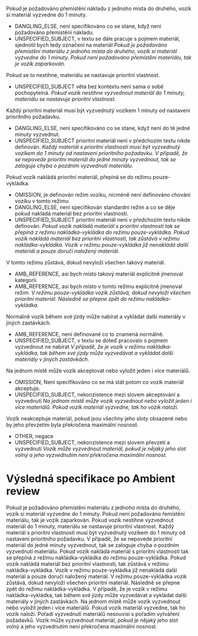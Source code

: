 Pokud je požadováno přemístění nákladu z jednoho místa do druhého, vozík si materiál vyzvedne do 1 minuty.
- DANGLING_ELSE, není specifikováno co se stane, když není požadováno přemístění nákladu.
- UNSPECIFIED_SUBJECT, v textu se dále pracuje s pojmem materiál, sjednotil bych tedy označení na materiál
*Pokud je požadováno přemístění materiálu z jednoho místa do druhého, vozík si materiál vyzvedne do 1 minuty. Pokud není požadováno přemístění materiálu, tak je vozík zaparkován.*

Pokud se to nestihne, materiálu se nastavuje prioritní vlastnost.
- UNSPECIFIED_SUBJECT věta bez kontextu není sama o sobě pochopytelná.
*Pokud vozík nestihne vyzvednout materiál do 1 minuty, materiálu se nastavuje prioritní vlastnost.*

Každý prioritní materiál musí být vyzvednutý vozíkem  1 minuty od nastavení prioritního požadavku.
- DANGLING_ELSE, není specifikováno co se stane, když není do té jedné minuty vyzvednut.
- UNSPECIFIED_SUBJECT prioritní materiál není v předchozím textu nikde definován.
*Každý materiál s prioritní vlastností musí být vyzvednutý vozíkem do 1 minuty od nastavení prioritního požadavku. V případě, že se nepovede prioritní materiál do jedné minuty vyzvednout, tak se zaloguje chyba o pozdním vyzvednutí materiálu.*

Pokud vozík nakládá prioritní materiál, přepíná se do režimu pouze-vykládka.
- OMISSION, je definován režim vozíku, nicméně není definováno chování vozíku v tomto režimu
- DANGLING_ELSE, není specifikován standardní režim a co se děje pokud nakládá materiál bez prioritní vlastnosti.
- UNSPECIFIED_SUBJECT prioritní materiál není v předchozím textu nikde definován.
*Pokud vozík nakládá materiál s prioritní vlastností tak se přepíná z režimu nakládka-vykládka do režimu pouze-vykládka. Pokud vozík nakládá materiál bez prioritní vlastnosti, tak zůstává v režimu nakládka-vykládka. Vozík v režimu pouze-vykládka již nenakládá další materiál a pouze doručí naložený materiál.*

V tomto režimu zůstává, dokud nevyloží všechen takový materiál.
- AMB_REFERENCE, asi bych místo takový materiál explicitně jmenoval kategorii.
- AMB_REFERENCE, asi bych místo v tomto režimu explicitně jmenoval režim.
*V režimu pouze-vykládka vozík zůstává, dokud nevyloží všechen prioritní materiál. Následně se přepne zpět do režimu nakládka-vykládka.*

Normálně vozík během své jízdy může nabírat a vykládat další materiály v jiných zastávkách.
- AMB_REFERENCE, není definované co to znamená normálně.
- UNSPECIFIED_SUBJECT, v textu se doteď pracovalo s pojmem vyzvednout ne nabírat
*V případě, že je vozík v režimu nakládka-vykládka, tak během své jízdy může vyzvedávat a vykládat další materiály v jiných zastávkách.*

Na jednom místě může vozík akceptovat nebo vyložit jeden i více materiálů.
- OMISSION, Není specifikováno co se má stát potom co vozík materiál akceptuje.
- UNSPECIFIED_SUBJECT, nekonzistence mezi slovem akceptování a vyzvednutí
*Na jednom místě může vozík vyzvednout nebo vyložit jeden i více materiálů. Pokud vozík materiál vyzvedne, tak ho vozík naloží.*

Vozík neakceptuje materiál, pokud jsou všechny jeho sloty obsazené nebo by jeho převzetím byla překročena maximální nosnost.
- OTHER, negace
- UNSPECIFIED_SUBJECT, nekonzistence mezi slovem převzetí a vyzvednutí
*Vozík může vyzvednout materiál, pokud je nějaký jeho slot volný a jeho vyzvednutím není překročena maximální nosnost.*


# Výsledná specifikace po Ambient review

Pokud je požadováno přemístění materiálu z jednoho místa do druhého, vozík si materiál vyzvedne do 1 minuty. Pokud není požadováno řemístění materiálu, tak je vozík zaparkován. Pokud vozík nestihne vyzvednout materiál do 1 minuty, materiálu se nastavuje prioritní vlastnost. Každý materiál s prioritní vlastností musí být vyzvednutý vozíkem do 1 minuty od nastavení prioritního požadavku. V případě, že se nepovede prioritní materiál do jedné minuty vyzvednout, tak se zaloguje chyba o pozdním vyzvednutí materiálu. Pokud vozík nakládá materiál s prioritní vlastností tak se přepíná z režimu nakládka-vykládka do režimu pouze-vykládka. Pokud vozík nakládá materiál bez prioritní vlastnosti, tak zůstává v režimu nakládka-vykládka. Vozík v režimu pouze-vykládka již nenakládá další materiál a pouze doručí naložený materiál. V režimu pouze-vykládka vozík zůstává, dokud nevyloží všechen prioritní materiál. Následně se přepne zpět do režimu nakládka-vykládka. V případě, že je vozík v režimu nakládka-vykládka, tak během své jízdy může vyzvedávat a vykládat další materiály v jiných zastávkách. Na jednom místě může vozík vyzvednout nebo vyložit jeden i více materiálů. Pokud vozík materiál vyzvedne, tak ho vozík naloží. Pořadí vyzvednutí materiálů nesouvisí s pořadím vytváření požadavků. Vozík může vyzvednout materiál, pokud je nějaký jeho slot volný a jeho vyzvednutím není překročena maximální nosnost.
